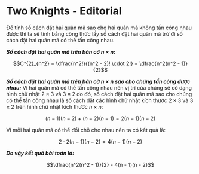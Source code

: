 # Two Knights - Editorial

Để tính số cách đặt hai quân mã sao cho hai quân mã không tấn công nhau được thì ta sẽ tính bằng công thức lấy số cách đặt hai quân mã trừ đi số cách đặt hai quân mã có thể tấn công nhau.

***Số cách đặt hai quân mã trên bàn cờ $n \times n$:***

$$C^{2}_{n^2} = \dfrac{n^2!}{(n^2 - 2)! \cdot 2!} = \dfrac{n^2(n^2 - 1)}{2}$$

***Số cách đặt hai quân mã trên bàn cờ $n \times n$ sao cho chúng tấn công được nhau:*** Vì hai quân mã có thể tấn công nhau nên vị trí của chúng sẽ có dạng hình chữ nhật $2 \times 3$ và $3 \times 2$ do đó, số cách đặt hai quân mã sao cho chúng có thể tấn công nhau là số cách đặt các hình chữ nhật kích thước $2 \times 3$ và $3 \times 2$ trên hình chữ nhật kích thước $n \times n$:

$$(n - 1)(n - 2) + (n - 2)(n - 1) = 2(n - 1)(n - 2)$$

Vì mỗi hai quân mã có thể đổi chỗ cho nhau nên ta có kết quả là:

$$2 \cdot 2(n - 1)(n - 2) = 4(n - 1)(n - 2)$$

***Do vậy kết quả bài toán là:***

$$\dfrac{n^2(n^2 - 1)}{2} - 4(n - 1)(n - 2)$$
